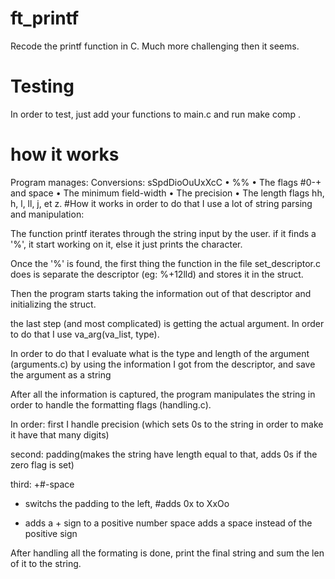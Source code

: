 # ft_printf
Recode the printf function in C. Much more challenging then it seems.

# Testing

In order to test, just add your functions to main.c and run make comp .

# how it works
Program manages:
Conversions: sSpdDioOuUxXcC
• %%
• The flags #0-+ and space
• The minimum field-width
• The precision
• The length flags hh, h, l, ll, j, et z.
#How it works
in order to do that I use a lot of string parsing and manipulation:

The function printf iterates through the string input by the user. if it finds a '%', it start working on it, else it just prints the character.

Once the '%' is found, the first thing the function in the file set_descriptor.c does is separate the descriptor (eg: %+12lld) and stores it in the struct.

Then the program starts taking the information out of that descriptor and initializing the struct.

the last step (and most complicated) is getting the actual argument. In order to do that I use va_arg(va_list, type).

In order to do that I evaluate what is the type and length of the argument (arguments.c) by using the information I got from the descriptor, and save the argument as a string

After all the information is captured, the program manipulates the string in order to handle the formatting flags (handling.c).

In order: first I handle precision (which sets 0s to the string in order to make it have that many digits)

second: padding(makes the string have length equal to that, adds 0s if the zero flag is set)

third: +#-space

- switchs the padding to the left, 
#adds 0x to XxOo 
+ adds a + sign to a positive number
space adds a space instead of the positive sign

After handling all the formating is done, print the final string and sum the len of it to the string.


